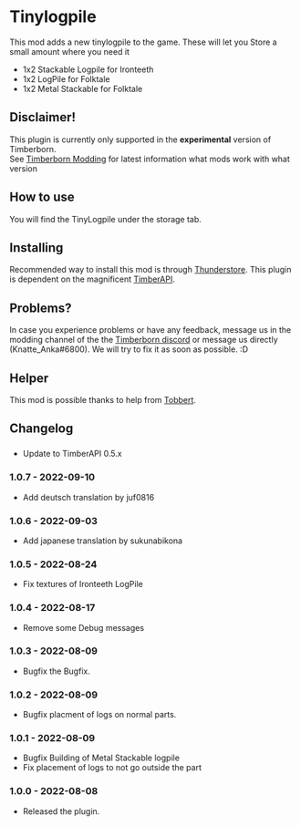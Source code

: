 # Tinylogpile

This mod adds a new tinylogpile to the game. These will let you Store a small amount where you need it
- 1x2 Stackable Logpile for Ironteeth
- 1x2 LogPile for Folktale
- 1x2 Metal Stackable for Folktale


## Disclaimer!

This plugin is currently only supported in the **experimental** version of Timberborn.  
See [Timberborn Modding](https://docs.google.com/spreadsheets/d/15juA0Fl6ZjbYmoNTg_vjMophBvtjMz8YNUI_KmNdtdg/edit?usp=sharing) for latest information what mods work with what version

## How to use

You will find the TinyLogpile under the storage tab. 

## Installing

Recommended way to install this mod is through [Thunderstore](https://timberborn.thunderstore.io/). This plugin is dependent on the magnificent [TimberAPI](https://github.com/Timberborn-Modding-Central/TimberAPI).

## Problems?

In case you experience problems or have any feedback, message us in the modding channel of the the [Timberborn discord](https://discord.gg/mfbBF4cWpX) or message us directly (Knatte_Anka#6800). We will try to fix it as soon as possible. :D

## Helper 

This mod is possible thanks to help from [Tobbert](https://github.com/TobbyTheBobby).

## Changelog

###

- Update to TimberAPI 0.5.x

### 1.0.7 - 2022-09-10

- Add deutsch translation by juf0816

### 1.0.6 - 2022-09-03

- Add japanese translation by sukunabikona

### 1.0.5 - 2022-08-24

- Fix textures of Ironteeth LogPile

### 1.0.4 - 2022-08-17

- Remove some Debug messages

### 1.0.3 - 2022-08-09

- Bugfix the Bugfix.

### 1.0.2 - 2022-08-09

- Bugfix placment of logs on normal parts.

### 1.0.1 - 2022-08-09

- Bugfix Building of Metal Stackable logpile
- Fix placement of logs to not go outside the part

### 1.0.0 - 2022-08-08

- Released the plugin.
